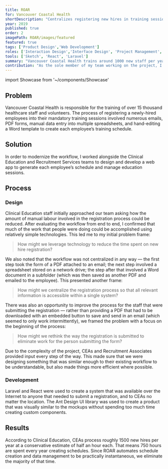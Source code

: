 ```yaml
---
title: ROAR
for: Vancouver Coastal Health
shortDescription: "Centralizes registering new hires in training sessions"
year: 2019
published: true
order: 2
imagePath: ROAR/images/featured
featured: true
tags: ['Product Design','Web Development']
roles: ['Interaction Design','Interface Design', 'Project Management', 'Full-Stack Web Development']
tools: ['Sketch', 'React', 'Laravel']
summary: "Vancouver Coastal Health trains around 1000 new staff per year, but the training registration process was severely inefficient. To modernize the workflow, I worked alongside the Clinical Education and Recruitment Services teams to design and develop a web app to automate each employee’s schedule and manage education sessions. The new process saves over 750 hours of labour each year."
contribution: "As the sole member of my team working on the project, I was responsible for user experience design, interface design, project management, and full-stack development. I regularly met with users and stakeholders to ensure the project was usable and fulfilled requirements, and balanced business needs and user experience."
---
```


import Showcase from '~/components/Showcase'

## Problem
Vancouver Coastal Health is responsible for the training of over 15 thousand healthcare staff and volunteers. The process of registering a newly-hired employees into their mandatory training sessions involved numerous emails, PDF forms, manual data entry into multiple spreadsheets, and hand-editing a Word template to create each employee’s training schedule.

## Solution
In order to modernize the workflow, I worked alongside the Clinical Education and Recruitment Services teams to design and develop a web app to generate each employee’s schedule and manage education sessions.

<Showcase
  path="ROAR/videos/registration"
  type="video"
  source="cloudinary"
  content="To register a new hire for training, a recruitment associate fills out the registration form"
/>

<Showcase
  path="ROAR/videos/dashboard"
  type="video"
  source="cloudinary"
  content="The Dashboard displays registrations that have been submitted along with their status"
/>

<Showcase
  path="ROAR/videos/schedule"
  type="video"
  source="cloudinary"
  content="The employee's schedule is generated based on the data from the registration form, and can be reviewed in-browser and sent to the employee"
/>

## Process

### Design
Clinical Education staff initially approached our team asking how the amount of manual labour involved in the registration process could be reduced. After evaluating the workflow from end to end, I confirmed that much of the work that people were doing could be accomplished using relatively simple technologies. This led me to my initial problem frame:

> How might we leverage technology to reduce the time spent on new hire registration?

We also noted that the workflow was not centralized in any way — the first step took the form of a PDF attached to an email; the next step involved a spreadsheet stored on a network drive; the step after that involved a Word document in a subfolder (which was then saved as another PDF and emailed to the employee). This presented another frame:

> How might we centralize the registration process so that all relevant information is accessible within a single system?

There was also an opportunity to improve the process for the staff that were submitting the registration — rather than providing a PDF that had to be downloaded with an embedded button to save and send in an email (which seemed to only work intermittently), we framed the problem with a focus on the beginning of the process:

> How might we rethink the way the registration is submitted to eliminate work for the person submitting the form?

Due to the complexity of the project, CEAs and Recruitment Associates provided input every step of the way. This made sure that we were designing something that was similar enough to their existing workflow to be understandable, but also made things more efficient where possible.

### Development
Laravel and React were used to create a system that was available over the Internet to anyone that needed to submit a registration, and to CEAs no matter the location. The Ant Design UI library was used to create a product that was visually similar to the mockups without spending too much time creating custom components.

## Results

According to Clinical Education, CEAs process roughly 1500 new hires per year at a conservative estimate of half an hour each. That means 750 hours are spent every year creating schedules. Since ROAR automates schedule creation and data management to be practically instantaneous, we eliminate the majority of that time.
